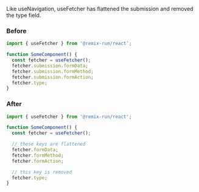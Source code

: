 Like useNavigation, useFetcher has flattened the submission and removed the type field.

### Before

```ts
import { useFetcher } from '@remix-run/react';

function SomeComponent() {
  const fetcher = useFetcher();
  fetcher.submission.formData;
  fetcher.submission.formMethod;
  fetcher.submission.formAction;
  fetcher.type;
}
```

### After

```ts
import { useFetcher } from '@remix-run/react';

function SomeComponent() {
  const fetcher = useFetcher();

  // these keys are flattened
  fetcher.formData;
  fetcher.formMethod;
  fetcher.formAction;

  // this key is removed
  fetcher.type;
}
```

